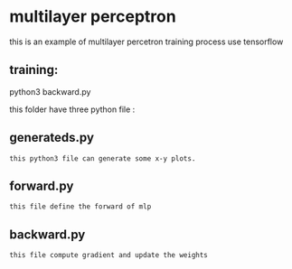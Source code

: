multilayer perceptron
=====

this is an example of multilayer percetron training process use tensorflow


training:
-----
python3 backward.py

this folder have three python file :

generateds.py
-----

	this python3 file can generate some x-y plots.
forward.py
-----

	this file define the forward of mlp
backward.py
-----

	this file compute gradient and update the weights

